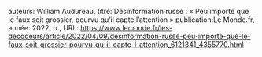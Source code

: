 auteurs: William Audureau, 
titre: Désinformation russe : « Peu importe que le faux soit grossier, pourvu qu’il capte l’attention »
publication:Le Monde.fr, 
année: 2022, 
p.,
URL: https://www.lemonde.fr/les-decodeurs/article/2022/04/09/desinformation-russe-peu-importe-que-le-faux-soit-grossier-pourvu-qu-il-capte-l-attention_6121341_4355770.html

